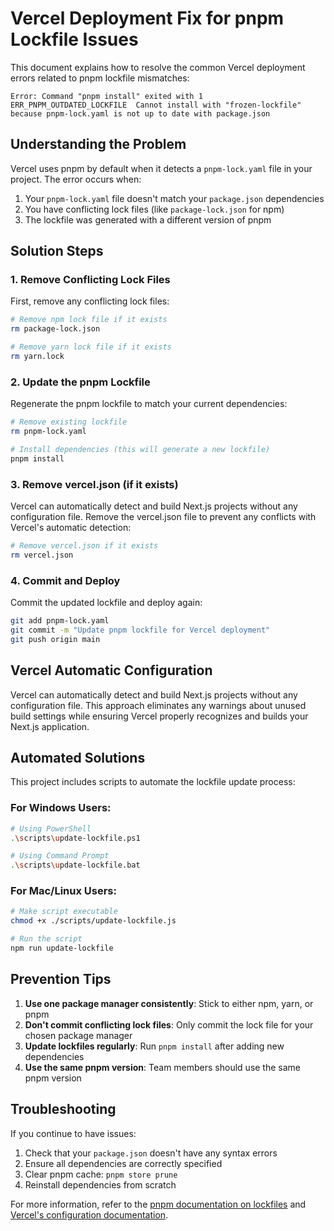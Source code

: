# Vercel Deployment Fix for pnpm Lockfile Issues

This document explains how to resolve the common Vercel deployment errors related to pnpm lockfile mismatches:

```
Error: Command "pnpm install" exited with 1
ERR_PNPM_OUTDATED_LOCKFILE  Cannot install with "frozen-lockfile" because pnpm-lock.yaml is not up to date with package.json
```

## Understanding the Problem

Vercel uses pnpm by default when it detects a `pnpm-lock.yaml` file in your project. The error occurs when:

1. Your `pnpm-lock.yaml` file doesn't match your `package.json` dependencies
2. You have conflicting lock files (like `package-lock.json` for npm)
3. The lockfile was generated with a different version of pnpm

## Solution Steps

### 1. Remove Conflicting Lock Files

First, remove any conflicting lock files:
```bash
# Remove npm lock file if it exists
rm package-lock.json

# Remove yarn lock file if it exists
rm yarn.lock
```

### 2. Update the pnpm Lockfile

Regenerate the pnpm lockfile to match your current dependencies:

```bash
# Remove existing lockfile
rm pnpm-lock.yaml

# Install dependencies (this will generate a new lockfile)
pnpm install
```

### 3. Remove vercel.json (if it exists)

Vercel can automatically detect and build Next.js projects without any configuration file. Remove the vercel.json file to prevent any conflicts with Vercel's automatic detection:

```bash
# Remove vercel.json if it exists
rm vercel.json
```

### 4. Commit and Deploy

Commit the updated lockfile and deploy again:

```bash
git add pnpm-lock.yaml
git commit -m "Update pnpm lockfile for Vercel deployment"
git push origin main
```

## Vercel Automatic Configuration

Vercel can automatically detect and build Next.js projects without any configuration file. This approach eliminates any warnings about unused build settings while ensuring Vercel properly recognizes and builds your Next.js application.

## Automated Solutions

This project includes scripts to automate the lockfile update process:

### For Windows Users:

```bash
# Using PowerShell
.\scripts\update-lockfile.ps1

# Using Command Prompt
.\scripts\update-lockfile.bat
```

### For Mac/Linux Users:

```bash
# Make script executable
chmod +x ./scripts/update-lockfile.js

# Run the script
npm run update-lockfile
```

## Prevention Tips

1. **Use one package manager consistently**: Stick to either npm, yarn, or pnpm
2. **Don't commit conflicting lock files**: Only commit the lock file for your chosen package manager
3. **Update lockfiles regularly**: Run `pnpm install` after adding new dependencies
4. **Use the same pnpm version**: Team members should use the same pnpm version

## Troubleshooting

If you continue to have issues:

1. Check that your `package.json` doesn't have any syntax errors
2. Ensure all dependencies are correctly specified
3. Clear pnpm cache: `pnpm store prune`
4. Reinstall dependencies from scratch

For more information, refer to the [pnpm documentation on lockfiles](https://pnpm.io/pnpm-lock_yaml) and [Vercel's configuration documentation](https://vercel.com/docs/projects/project-configuration).